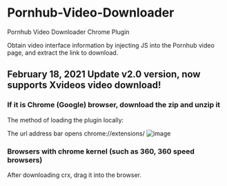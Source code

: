 # Pornhub-Video-Downloader
Pornhub Video Downloader Chrome Plugin

Obtain video interface information by injecting JS into the Pornhub video page, and extract the link to download.

## February 18, 2021 Update v2.0 version, now supports Xvideos video download!

### If it is Chrome (Google) browser, download the zip and unzip it

The method of loading the plugin locally:

The url address bar opens chrome://extensions/
![image](./img/usage.png)

### Browsers with chrome kernel (such as 360, 360 speed browsers)
After downloading crx, drag it into the browser.

